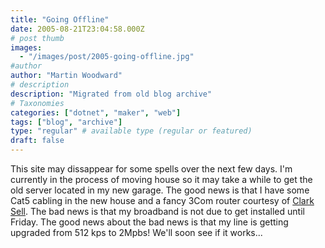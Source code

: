 ```yaml
---
title: "Going Offline"
date: 2005-08-21T23:04:58.000Z
# post thumb
images:
  - "/images/post/2005-going-offline.jpg"
#author
author: "Martin Woodward"
# description
description: "Migrated from old blog archive"
# Taxonomies
categories: ["dotnet", "maker", "web"]
tags: ["blog", "archive"]
type: "regular" # available type (regular or featured)
draft: false
---
```


This site may dissappear for some spells over the next few days. I'm currently in the process of moving house so it may take a while to get the old server located in my new garage. The good news is that I have some Cat5 cabling in the new house and a fancy 3Com router courtesy of [Clark Sell](http://www.csell.net). The bad news is that my broadband is not due to get installed until Friday. The good news about the bad news is that my line is getting upgraded from 512 kps to 2Mpbs! We'll soon see if it works...
